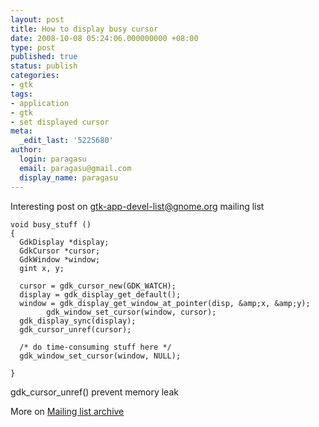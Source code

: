 ```yaml
---
layout: post
title: How to display busy cursor
date: 2008-10-08 05:24:06.000000000 +08:00
type: post
published: true
status: publish
categories:
- gtk
tags:
- application
- gtk
- set displayed cursor
meta:
  _edit_last: '5225680'
author:
  login: paragasu
  email: paragasu@gmail.com
  display_name: paragasu
---
```

Interesting post on gtk-app-devel-list@gnome.org mailing list

    void busy_stuff ()
    {
      GdkDisplay *display;
      GdkCursor *cursor;
      GdkWindow *window;
      gint x, y;

      cursor = gdk_cursor_new(GDK_WATCH);
      display = gdk_display_get_default();
      window = gdk_display_get_window_at_pointer(disp, &amp;x, &amp;y);
			gdk_window_set_cursor(window, cursor);
      gdk_display_sync(display);
      gdk_cursor_unref(cursor);

      /* do time-consuming stuff here */
      gdk_window_set_cursor(window, NULL);

    }

gdk_cursor_unref() prevent memory leak

More on [Mailing list archive](http://mail.gnome.org/archives/gtk-devel-list)
